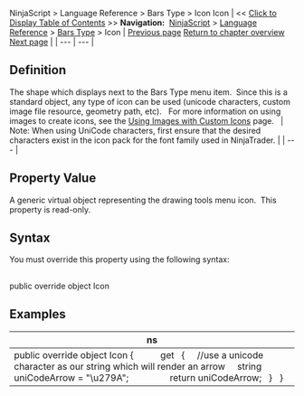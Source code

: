 ﻿
NinjaScript \> Language Reference \> Bars Type \> Icon
Icon
| \<\< [Click to Display Table of Contents](icon_barstype.md) \>\> **Navigation:**     [NinjaScript](ninjascript-1.md) \> [Language Reference](language_reference_wip-1.md) \> [Bars Type](bars_type-1.md) \> Icon | [Previous page](getpercentcomplete-1.md) [Return to chapter overview](bars_type-1.md) [Next page](isremovelastbarsupported-1.md) |
| --- | --- |
## Definition
The shape which displays next to the Bars Type menu item.  Since this is a standard object, any type of icon can be used (unicode characters, custom image file resource, geometry path, etc). 
 
For more information on using images to create icons, see the [Using Images with Custom Icons](using_images_and_geometry_with_custom_icons-1.md) page.
 
| Note: When using UniCode characters, first ensure that the desired characters exist in the icon pack for the font family used in NinjaTrader. |
| --- |
 
## Property Value
A generic virtual object representing the drawing tools menu icon.  This property is read\-only.

## Syntax
You must override this property using the following syntax:
## 
public override object Icon
 
## Examples
| ns |
| --- |
| public override object Icon {             get     {      //use a unicode character as our string which will render an arrow      string uniCodeArrow \= "\\u279A";                  return uniCodeArrow;     }    } |


